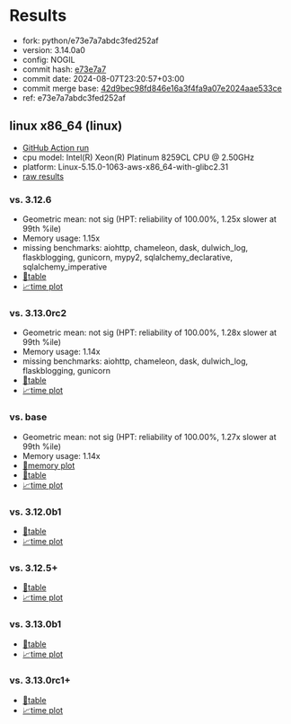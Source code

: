 # Results

- fork: python/e73e7a7abdc3fed252af
- version: 3.14.0a0
- config: NOGIL
- commit hash: [e73e7a7](https://github.com/python/cpython/commit/e73e7a7)
- commit date: 2024-08-07T23:20:57+03:00
- commit merge base: [42d9bec98fd846e16a3f4fa9a07e2024aae533ce](https://github.com/python/cpython/commit/42d9bec98fd846e16a3f4fa9a07e2024aae533ce)
- ref: e73e7a7abdc3fed252af

## linux x86_64 (linux)

- [GitHub Action run](https://github.com/facebookexperimental/free-threading-benchmarking/actions/runs/10315222935)
- cpu model: Intel(R) Xeon(R) Platinum 8259CL CPU @ 2.50GHz
- platform: Linux-5.15.0-1063-aws-x86_64-with-glibc2.31
- [raw results](bm-20240807-linux-x86_64-python-e73e7a7abdc3fed252af-3.14.0a0-e73e7a7.json)

### vs. 3.12.6

- Geometric mean: not sig (HPT: reliability of 100.00%, 1.25x slower at 99th %ile)
- Memory usage: 1.15x
- missing benchmarks: aiohttp, chameleon, dask, dulwich_log, flaskblogging, gunicorn, mypy2, sqlalchemy_declarative, sqlalchemy_imperative
- [📄table](bm-20240807-linux-x86_64-python-e73e7a7abdc3fed252af-3.14.0a0-e73e7a7-vs-3.12.6.md)
- [📈time plot](bm-20240807-linux-x86_64-python-e73e7a7abdc3fed252af-3.14.0a0-e73e7a7-vs-3.12.6.svg)

### vs. 3.13.0rc2

- Geometric mean: not sig (HPT: reliability of 100.00%, 1.28x slower at 99th %ile)
- Memory usage: 1.14x
- missing benchmarks: aiohttp, chameleon, dask, dulwich_log, flaskblogging, gunicorn
- [📄table](bm-20240807-linux-x86_64-python-e73e7a7abdc3fed252af-3.14.0a0-e73e7a7-vs-3.13.0rc2.md)
- [📈time plot](bm-20240807-linux-x86_64-python-e73e7a7abdc3fed252af-3.14.0a0-e73e7a7-vs-3.13.0rc2.svg)

### vs. base

- Geometric mean: not sig (HPT: reliability of 100.00%, 1.27x slower at 99th %ile)
- Memory usage: 1.14x
- [🧠memory plot](bm-20240807-linux-x86_64-python-e73e7a7abdc3fed252af-3.14.0a0-e73e7a7-vs-base-mem.svg)
- [📄table](bm-20240807-linux-x86_64-python-e73e7a7abdc3fed252af-3.14.0a0-e73e7a7-vs-base.md)
- [📈time plot](bm-20240807-linux-x86_64-python-e73e7a7abdc3fed252af-3.14.0a0-e73e7a7-vs-base.svg)

### vs. 3.12.0b1

- [📄table](bm-20240807-linux-x86_64-python-e73e7a7abdc3fed252af-3.14.0a0-e73e7a7-vs-3.12.0b1.md)
- [📈time plot](bm-20240807-linux-x86_64-python-e73e7a7abdc3fed252af-3.14.0a0-e73e7a7-vs-3.12.0b1.svg)

### vs. 3.12.5+

- [📄table](bm-20240807-linux-x86_64-python-e73e7a7abdc3fed252af-3.14.0a0-e73e7a7-vs-3.12.5%2B.md)
- [📈time plot](bm-20240807-linux-x86_64-python-e73e7a7abdc3fed252af-3.14.0a0-e73e7a7-vs-3.12.5%2B.svg)

### vs. 3.13.0b1

- [📄table](bm-20240807-linux-x86_64-python-e73e7a7abdc3fed252af-3.14.0a0-e73e7a7-vs-3.13.0b1.md)
- [📈time plot](bm-20240807-linux-x86_64-python-e73e7a7abdc3fed252af-3.14.0a0-e73e7a7-vs-3.13.0b1.svg)

### vs. 3.13.0rc1+

- [📄table](bm-20240807-linux-x86_64-python-e73e7a7abdc3fed252af-3.14.0a0-e73e7a7-vs-3.13.0rc1%2B.md)
- [📈time plot](bm-20240807-linux-x86_64-python-e73e7a7abdc3fed252af-3.14.0a0-e73e7a7-vs-3.13.0rc1%2B.svg)

